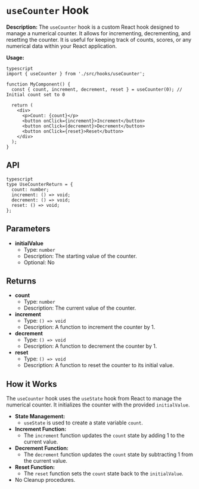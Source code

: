 # `useCounter` Hook

**Description:**
The `useCounter` hook is a custom React hook designed to manage a numerical counter. It allows for incrementing, decrementing, and resetting the counter. It is useful for keeping track of counts, scores, or any numerical data within your React application.

**Usage:**

```
typescript
import { useCounter } from './src/hooks/useCounter';

function MyComponent() {
  const { count, increment, decrement, reset } = useCounter(0); // Initial count set to 0

  return (
    <div>
      <p>Count: {count}</p>
      <button onClick={increment}>Increment</button>
      <button onClick={decrement}>Decrement</button>
      <button onClick={reset}>Reset</button>
    </div>
  );
}
```

## API

```
typescript
type UseCounterReturn = {
  count: number;
  increment: () => void;
  decrement: () => void;
  reset: () => void;
};
```

## Parameters

- **initialValue**
  - Type: `number`
  - Description: The starting value of the counter.
  - Optional: No

## Returns

- **count**
  - Type: `number`
  - Description: The current value of the counter.
- **increment**
  - Type: `() => void`
  - Description: A function to increment the counter by 1.
- **decrement**
  - Type: `() => void`
  - Description: A function to decrement the counter by 1.
- **reset**
  - Type: `() => void`
  - Description: A function to reset the counter to its initial value.

## How it Works

The `useCounter` hook uses the `useState` hook from React to manage the numerical counter. It initializes the counter with the provided `initialValue`.

- **State Management:**
  - `useState` is used to create a state variable `count`.
- **Increment Function:**
  - The `increment` function updates the `count` state by adding 1 to the current value.
- **Decrement Function:**
  - The `decrement` function updates the `count` state by subtracting 1 from the current value.
- **Reset Function:**
  - The `reset` function sets the `count` state back to the `initialValue`.
- No Cleanup procedures.

